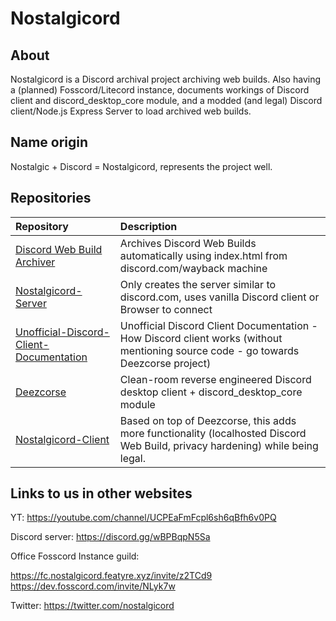 # Nostalgicord
## About
Nostalgicord is a Discord archival project archiving web builds. Also having a (planned) Fosscord/Litecord instance, documents workings of Discord client and discord_desktop_core module, and a modded (and legal) Discord client/Node.js Express Server to load archived web builds.

## Name origin
Nostalgic + Discord = Nostalgicord, represents the project well.

## Repositories
| Repository | Description |
| :--- | :--- |
| [Discord Web Build Archiver](https://github.com/Nostalgicord/Discord-Web-Build-Archiver) | Archives Discord Web Builds automatically using index.html from discord.com/wayback machine |
| [Nostalgicord-Server](https://github.com/Nostalgicord/Server-Standalone) | Only creates the server similar to discord.com, uses vanilla Discord client or Browser to connect |
| [Unofficial-Discord-Client-Documentation](https://github.com/Nostalgicord/Unofficial-Discord-Client-Documentation) | Unofficial Discord Client Documentation - How Discord client works (without mentioning source code - go towards Deezcorse project) |
| [Deezcorse](https://github.com/Nostalgicord/Deezcorse) | Clean-room reverse engineered Discord desktop client + discord_desktop_core module |
| [Nostalgicord-Client](https://github.com/Nostalgicord/Nostalgicord-Client) | Based on top of Deezcorse, this adds more functionality (localhosted Discord Web Build, privacy hardening) while being legal. |

## Links to us in other websites
YT: https://youtube.com/channel/UCPEaFmFcpl6sh6qBfh6v0PQ

Discord server: https://discord.gg/wBPBqpN5Sa

Office Fosscord Instance guild: 

https://fc.nostalgicord.featyre.xyz/invite/z2TCd9
https://dev.fosscord.com/invite/NLyk7w

Twitter: https://twitter.com/nostalgicord
